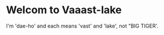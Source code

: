 # Welcom to Vaaast-lake
I'm 'dae-ho' and each means 'vast' and 'lake', not "BIG TIGER'.
[](https://img.shields.io/badge/github-GIVEME--STAR-red)
